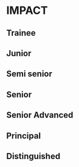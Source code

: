 # IMPACT

## Trainee

## Junior

## Semi senior

## Senior

## Senior Advanced

## Principal

## Distinguished